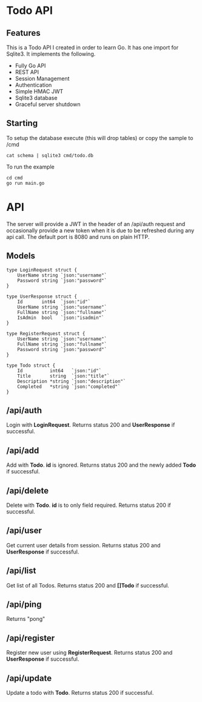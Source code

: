 # Todo API

## Features
This is a Todo API I created in order to learn Go. It has one import for Sqlite3. It implements the following.

* Fully Go API
* REST API
* Session Management
* Authentication
* Simple HMAC JWT
* Sqlite3 database
* Graceful server shutdown

## Starting
To setup the database execute (this will drop tables) or copy the sample to /cmd
```
cat schema | sqlite3 cmd/todo.db
```
To run the example
```
cd cmd
go run main.go
```

# API
The server will provide a JWT in the header of an /api/auth request and occasionally provide a new token when it is due to be refreshed during any api call. The default port is 8080 and runs on plain HTTP.

## Models
```golang
type LoginRequest struct {
	UserName string `json:"username"`
	Password string `json:"password"`
}

type UserResponse struct {
	Id       int64  `json:"id"`
	UserName string `json:"username"`
	FullName string `json:"fullname"`
	IsAdmin  bool   `json:"isadmin"`
}

type RegisterRequest struct {
	UserName string `json:"username"`
	FullName string `json:"fullname"`
	Password string `json:"password"`
}

type Todo struct {
	Id          int64   `json:"id"`
	Title       string  `json:"title"`
	Description *string `json:"description"`
	Completed   *string `json:"completed"`
}
```

## /api/auth
Login with **LoginRequest**. Returns status 200 and **UserResponse** if successful.

## /api/add
Add with **Todo**. **id** is ignored. Returns status 200 and the newly added **Todo** if successful.

## /api/delete
Delete with **Todo**. **id** is to only field required. Returns status 200 if successful.

## /api/user
Get current user details from session. Returns status 200 and **UserResponse** if successful.

## /api/list
Get list of all Todos. Returns status 200 and **[]Todo** if successful.

## /api/ping
Returns "pong"

## /api/register
Register new user using **RegisterRequest**. Returns status 200 and **UserResponse** if successful.

## /api/update
Update a todo with **Todo**. Returns status 200 if successful.
